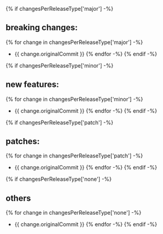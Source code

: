 {% if changesPerReleaseType['major'] -%}
## breaking changes:
{% for change in changesPerReleaseType['major'] -%}
* {{ change.originalCommit }}
{% endfor -%}
{% endif -%}

{% if changesPerReleaseType['minor'] -%}
## new features:
{% for change in changesPerReleaseType['minor'] -%}
* {{ change.originalCommit }}
{% endfor -%}
{% endif -%}

{% if changesPerReleaseType['patch'] -%}
## patches:
{% for change in changesPerReleaseType['patch'] -%}
* {{ change.originalCommit }}
{% endfor -%}
{% endif -%}

{% if changesPerReleaseType['none'] -%}
## others
{% for change in changesPerReleaseType['none'] -%}
* {{ change.originalCommit }}
{% endfor -%}
{% endif -%}

